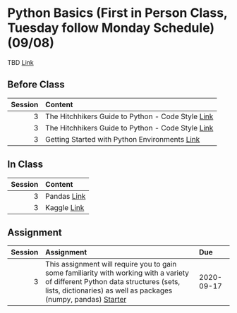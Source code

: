 Python Basics  (First in Person Class, Tuesday follow Monday Schedule) (09/08)
============================

TBD [Link](../../sessions/session3)

## Before Class

|   Session | Content                                                                                                                                            |
|----------:|:---------------------------------------------------------------------------------------------------------------------------------------------------|
|         3 | The Hitchhikers Guide to Python - Code Style [Link](https://docs.python-guide.org/writing/style/)                                                  |
|         3 | The Hitchhikers Guide to Python - Code Style [Link](https://docs.python-guide.org/writing/style/)                                                  |
|         3 | Getting Started with Python Environments [Link](https://towardsdatascience.com/getting-started-with-python-environments-using-conda-32e9f2779307 ) |


## In Class

|   Session | Content                                               |
|----------:|:------------------------------------------------------|
|         3 | Pandas [Link](../notebooks/01-intro-python/04-pandas) |
|         3 | Kaggle  [Link](https://www.kaggle.com/)               |


## Assignment

|   Session | Assignment                                                                                                                                                                                                                                | Due        |
|----------:|:------------------------------------------------------------------------------------------------------------------------------------------------------------------------------------------------------------------------------------------|:-----------|
|         3 | This assignment will require you to gain some familiarity with working with a variety of different Python data structures (sets, lists, dictionaries) as well as packages (numpy, pandas) [Starter](../assignments/assignment1/02starter) | 2020-09-17 |

